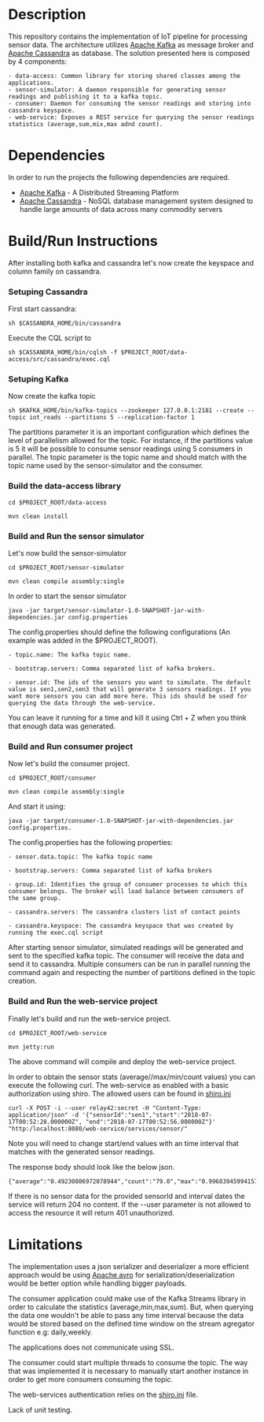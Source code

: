 
Description
======================
This repository contains the implementation of IoT pipeline for processing sensor data. The architecture utilizes [Apache Kafka](https://kafka.apache.org) as message broker and [Apache Cassandra](http://cassandra.apache.org) as database. The solution presented here is composed by 4 components:

	- data-access: Common library for storing shared classes among the applications.
	- sensor-simulator: A daemon responsible for generating sensor readings and publishing it to a kafka topic.
	- consumer: Daemon for consuming the sensor readings and storing into cassandra keyspace.
	- web-service: Exposes a REST service for querying the sensor readings statistics (average,sum,mix,max adnd count).
	

Dependencies
======================
In order to run the projects the following dependencies are required.

* [Apache Kafka](https://kafka.apache.org/downloads) - A Distributed Streaming Platform
* [Apache Cassandra](http://cassandra.apache.org/download/) - NoSQL database management system designed to handle large amounts of data across many commodity servers


Build/Run Instructions
======================

After installing both kafka and cassandra let's now create the keyspace and column family on cassandra.

### Setuping Cassandra
First start cassandra:
	
	sh $CASSANDRA_HOME/bin/cassandra

Execute the CQL script to 
	
	sh $CASSANDRA_HOME/bin/cqlsh -f $PROJECT_ROOT/data-access/src/cassandra/exec.cql 

### Setuping Kafka
Now create the kafka topic 
	
	sh $KAFKA_HOME/bin/kafka-topics --zookeeper 127.0.0.1:2181 --create --topic iot_reads --partitions 5 --replication-factor 1

The partitions parameter it is an important configuration which defines the level of parallelism allowed for the topic. For instance, if the partitions value is 5
it will be possible to consume sensor readings using 5 consumers in parallel.
The topic parameter is the topic name and should match with the topic name used by the sensor-simulator and the consumer.

### Build the data-access library
	
	cd $PROJECT_ROOT/data-access

	mvn clean install

### Build and Run the sensor simulator
Let's now build the sensor-simulator

	cd $PROJECT_ROOT/sensor-simulator

    mvn clean compile assembly:single
    
In order to start the sensor simulator 
	
	java -jar target/sensor-simulator-1.0-SNAPSHOT-jar-with-dependencies.jar config.properties

The config.properties should define the following configurations (An example was added in the $PROJECT_ROOT).
    
    - topic.name: The kafka topic name.

	- bootstrap.servers: Comma separated list of kafka brokers.

	- sensor.id: The ids of the sensors you want to simulate. The default value is sen1,sen2,sen3 that will generate 3 sensors readings. If you want more sensors you can add more here. This ids should be used for querying the data through the web-service.

You can leave it running for a time and kill it using Ctrl + Z when you think that enough data was generated.

### Build and Run consumer project
Now let's build the consumer project.	

	cd $PROJECT_ROOT/consumer
 	 
 	mvn clean compile assembly:single

And start it using:

	java -jar target/consumer-1.0-SNAPSHOT-jar-with-dependencies.jar config.properties.

The config.properties has the following properties:

	- sensor.data.topic: The kafka topic name

	- bootstrap.servers: Comma separated list of kafka brokers

    - group.id: Identifies the group of consumer processes to which this consumer belongs. The broker will load balance between consumers of the same group.

    - cassandra.servers: The cassandra clusters list of contact points

    - cassandra.keyspace: The cassandra keyspace that was created by running the exec.cql script


After starting sensor simulator, simulated readings will be generated and sent to the specified kafka topic. The consumer will receive the data and send it to cassandra.
Multiple consumers can be run in parallel running the command again and respecting the number of partitions defined in the topic creation.


### Build and Run the web-service project
Finally let's build and run the web-service project.
	
	cd $PROJECT_ROOT/web-service
	
	mvn jetty:run

The above command will compile and deploy the web-service project.

In order to obtain the sensor stats (average//max/min/count values) you can execute the following curl. 
The web-service as enabled with a basic authorization using shiro. The allowed users can be found in [shiro.ini](web-service/src/main/resources/shiro.ini)

	curl -X POST -i --user relay42:secret -H "Content-Type: application/json" -d '{"sensorId":"sen1","start":"2018-07-17T00:52:28.000000Z", "end":"2018-07-17T00:52:56.000000Z"}' "http:/localhost:8080/web-service/services/sensor/"


Note you will need to change start/end values with an time interval that matches with the generated sensor readings.

    
The response body should look like the below json.

	{"average":"0.49230806972078944","count":"79.0","max":"0.9968394599415784","min":"0.006311711200555514","sum":"38.892337507942365"}

If there is no sensor data for the provided sensorId and interval dates the service will return 204 no content.
If the --user parameter is not allowed to access the resource it will return 401 unauthorized.


Limitations
======================
The implementation uses a json serializer and deserializer a more efficient approach would be using [Apache avro](https://avro.apache.org/) for serialization/deserialization would be better option while handling bigger payloads.

The consumer application could make use of the Kafka Streams library in order to calculate the statistics (average,min,max,sum). But, when querying the data one wouldn't
be able to pass any time interval because the data would be stored based on the defined time window on the stream agregator function e.g: daily,weekly.

The applications does not communicate using SSL.

The consumer could start multiple threads to consume the topic. The way that was implemented it is necessary to manually start another instance in order to get more consumers consuming the topic.

The web-services authentication relies on the [shiro.ini](web-service/src/main/resources/shiro.ini) file.

Lack of unit testing.






